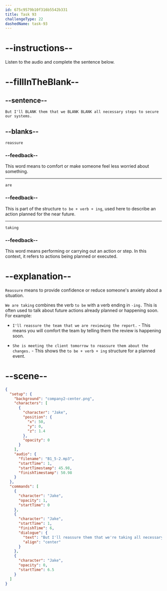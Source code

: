 ```yaml
---
id: 675c9579b10f316b5542b331
title: Task 93
challengeType: 22
dashedName: task-93
---
```


<!-- (Audio) Jake: But I'll reassure them that we are taking all necessary steps to secure our systems. -->

# --instructions--

Listen to the audio and complete the sentence below.

# --fillInTheBlank--

## --sentence--

`But I'll BLANK them that we BLANK BLANK all necessary steps to secure our systems.`

## --blanks--

`reassure`

### --feedback--

This word means to comfort or make someone feel less worried about something.

---

`are`

### --feedback--

This is part of the structure `to be + verb + ing`, used here to describe an action planned for the near future.

---

`taking`

### --feedback--

This word means performing or carrying out an action or step. In this context, it refers to actions being planned or executed.

# --explanation--

`Reassure` means to provide confidence or reduce someone's anxiety about a situation.

`We are taking` combines the verb `to be` with a verb ending in `-ing.` This is often used to talk about future actions already planned or happening soon. For example:

- `I'll reassure the team that we are reviewing the report.` - This means you will comfort the team by telling them the review is happening soon.  

- `She is meeting the client tomorrow to reassure them about the changes.` - This shows the `to be + verb + ing` structure for a planned event.

# --scene--

```json
{
  "setup": {
    "background": "company2-center.png",
    "characters": [
      {
        "character": "Jake",
        "position": {
          "x": 50,
          "y": 0,
          "z": 1.4
        },
        "opacity": 0
      }
    ],
    "audio": {
      "filename": "B1_5-2.mp3",
      "startTime": 1,
      "startTimestamp": 45.98,
      "finishTimestamp": 50.98
    }
  },
  "commands": [
    {
      "character": "Jake",
      "opacity": 1,
      "startTime": 0
    },
    {
      "character": "Jake",
      "startTime": 1,
      "finishTime": 6,
      "dialogue": {
        "text": "But I'll reassure them that we're taking all necessary steps to secure our systems.",
        "align": "center"
      }
    },
    {
      "character": "Jake",
      "opacity": 0,
      "startTime": 6.5
    }
  ]
}
```
